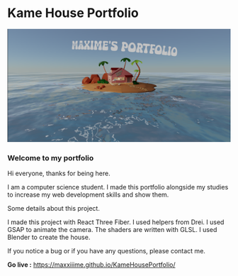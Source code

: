 # Kame House Portfolio

![alt text](exemple.png)

### Welcome to my portfolio

Hi everyone, thanks for being here.

I am a computer science student. I made this portfolio alongside my studies to increase my web development skills and show them.

Some details about this project.

I made this project with React Three Fiber. I used helpers from Drei. I used GSAP to animate the camera. The shaders are written with GLSL. I used Blender to create the house.

If you notice a bug or if you have any questions, please contact me.

**Go live :** https://maxxiiime.github.io/KameHousePortfolio/
